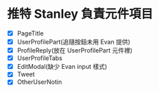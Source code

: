 # 推特 Stanley 負責元件項目

- [x] PageTitle
- [x] UserProfilePart(追隨按鈕未用 Evan 提供)
- [x] ProfileReply(放在 UserProfilePart 元件裡)
- [x] UserProfileTabs
- [x] EditModal(缺少 Evan input 樣式)
- [x] Tweet
- [x] OtherUserNotin
